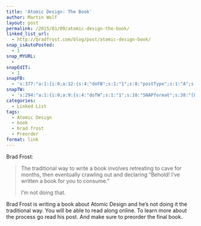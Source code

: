 ```yaml
---
title: 'Atomic Design: The Book'
author: Martin Wolf
layout: post
permalink: /2015/01/09/atomic-design-the-book/
linked_list_url:
  - http://bradfrost.com/blog/post/atomic-design-book/
snap_isAutoPosted:
  - 1
snap_MYURL:
  - 
snapEdIT:
  - 1
snapFB:
  - 's:377:"a:1:{i:0;a:12:{s:4:"doFB";s:1:"1";s:8:"postType";s:1:"A";s:10:"AttachPost";s:1:"2";s:10:"SNAPformat";s:35:"New post on MartinWolf.org: %TITLE%";s:9:"isAutoImg";s:1:"A";s:8:"imgToUse";s:0:"";s:9:"isAutoURL";s:1:"A";s:8:"urlToUse";s:0:"";s:11:"isPrePosted";s:1:"1";s:8:"isPosted";s:1:"1";s:4:"pgID";s:31:"711305895599362_830834783646472";s:5:"pDate";s:19:"2015-01-09 12:41:33";}}";'
snapTW:
  - 's:294:"a:1:{i:0;a:9:{s:4:"doTW";s:1:"1";s:10:"SNAPformat";s:38:"[Link] %TITLE%: %URL% //by @brad_frost";s:8:"attchImg";s:1:"0";s:9:"isAutoImg";s:1:"A";s:8:"imgToUse";s:0:"";s:11:"isPrePosted";s:1:"1";s:8:"isPosted";s:1:"1";s:4:"pgID";s:18:"553532034522808320";s:5:"pDate";s:19:"2015-01-09 12:41:35";}}";'
categories:
  - Linked List
tags:
  - Atomic Design
  - book
  - brad frost
  - Preorder
format: link
---
```

<p class="linked-list-quote-author">
  Brad Frost:
</p>

> The traditional way to write a book involves retreating to cave for months, then eventually crawling out and declaring “Behold! I’ve written a book for you to consume.”
> 
> I’m not doing that.

Brad Frost is writing a book about Atomic Design and he&#8217;s not doing it the traditional way. You will be able to read along online. To learn more about the process go read his post. And make sure to preorder the final book.